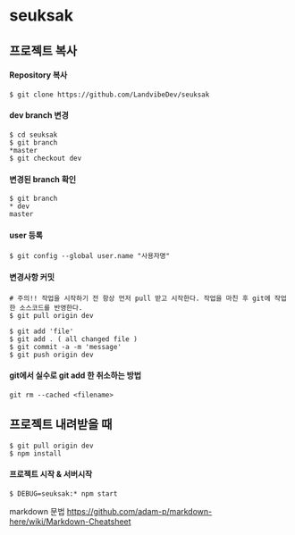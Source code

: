 # seuksak


## 프로젝트 복사

#### Repository 복사
```
$ git clone https://github.com/LandvibeDev/seuksak
```
#### dev branch 변경
```
$ cd seuksak
$ git branch
*master
$ git checkout dev
```
#### 변경된 branch 확인
```
$ git branch
* dev
master
```
#### user 등록
```
$ git config --global user.name "사용자명"
```

#### 변경사항 커밋
```
# 주의!! 작업을 시작하기 전 항상 먼저 pull 받고 시작한다. 작업을 마친 후 git에 작업한 소스코드를 반영한다.
$ git pull origin dev

$ git add 'file'
$ git add . ( all changed file )
$ git commit -a -m 'message'
$ git push origin dev
```
#### git에서 실수로 git add 한  취소하는 방법
```
git rm --cached <filename>
```

## 프로젝트 내려받을 때
```
$ git pull origin dev
$ npm install
```

#### 프로젝트 시작 & 서버시작
```
$ DEBUG=seuksak:* npm start
```


markdown 문법
https://github.com/adam-p/markdown-here/wiki/Markdown-Cheatsheet
